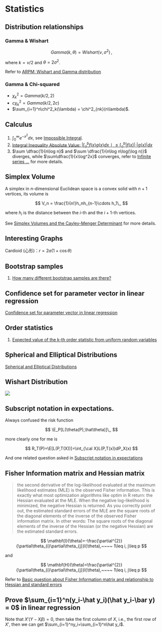 # Statistics

## Distribution relationships

### Gamma & Wishart

$$
Gamma(k,\theta) = Wishart(\nu, \sigma^2)\,,
$$

where $k=\nu/2$ and $\theta=2\sigma^2$.

Refer to [ARPM: Wishart and Gamma distribution](https://www.arpm.co/lab/GammaDistribNotation.html)

### Gamma & Chi-squared

- $\chi^2_k = Gamma(k/2, 2)$
- $c\chi^2_k = Gamma(k/2, 2c)$
- $\sum_{i=1}^n\chi^2_k(\lambda) = \chi^2_{nk}(n\lambda)$.

## Calculus

1. $\int_0^\infty e^{-x^2}dx$, see [Impossible Integral](https://www.math.hmc.edu/funfacts/ffiles/20008.3.shtml).
2. [Integral Inequality Absolute Value: $|\int^b_af(x)g(x) dx∣\le\int_a^b|f(x)|⋅|g(x)| dx$](https://math.stackexchange.com/questions/429220/integral-inequality-absolute-value-left-int-ab-fx-gx-dx-right)
3. $\sum \dfrac{1}{n\log n}$ and $\sum \dfrac{1}{n\log n\log(\log n)}$ diverges, while $\sum\dfrac{1}{x\log^2x}$ converges, refer to [Infinite series ...](https://math.stackexchange.com/questions/574503/infinite-series-sum-n-2-infty-frac1n-log-n) for more details.

## Simplex Volume

A simplex in $n$-dimensional Euclidean space is a convex solid with $n+1$ vertices, its volume is 

$$
V_n = \frac{1}{n!}h_nh_{n-1}\cdots h_1\,,
$$

where $h_i$ is the distance between the $i$-th and the $i+1$-th vertices.

See [Simplex Volumes and the Cayley-Menger Determinant](https://www.mathpages.com/home/kmath664/kmath664.htm) for more details.

## Interesting Graphs

Cardioid (心形)：$r=2a(1+\cos\theta)$

## Bootstrap samples

1. [How many different bootstrap samples are there?](http://statweb.stanford.edu/~susan/courses/s208/node37.html)

## Confidence set for parameter vector in linear regression

[Confidence set for parameter vector in linear regression](https://stats.stackexchange.com/questions/18322/confidence-set-for-parameter-vector-in-linear-regression)

## Order statistics

1. [Expected value of the k-th order statistic from uniform random variables](https://math.stackexchange.com/questions/2251604/expected-value-of-the-k-th-order-statistic-from-uniform-random-variables)

## Spherical and Elliptical Distributions

[Spherical and Elliptical Distributions](http://sfb649.wiwi.hu-berlin.de/fedc_homepage/xplore/tutorials/mvahtmlnode42.html)

## Wishart Distribution

![](wishart.png)

## Subscript notation in expectations.

Always confused the risk function

$$
\E_P[L(\theta(P),\hat\theta)]\,,
$$

more clearly one for me is 

$$
R_T(P)=\E[L(P,T(X))]=\int_{\cal X}L(P,T(x))dP_X(x)
$$

And one related question asked in [Subscript notation in expectations](https://stats.stackexchange.com/questions/72613/subscript-notation-in-expectations)

## Fisher Information matrix and Hessian matrix

> the second derivative of the log-likelihood evaluated at the maximum likelihood estimates (MLE) is the observed Fisher information. This is exactly what most optimization algorithms like optim in R return: the Hessian evaluated at the MLE. When the negative log-likelihood is minimized, the negative Hessian is returned. As you correctly point out, the estimated standard errors of the MLE are the square roots of the diagonal elements of the inverse of the observed Fisher information matrix. In other words: The square roots of the diagonal elements of the inverse of the Hessian (or the negative Hessian) are the estimated standard errors.


$$
\mathbf{I}(\theta)=-\frac{\partial^{2}}{\partial\theta_{i}\partial\theta_{j}}l(\theta),~~~~ 1\leq i, j\leq p
$$

and 

$$
\mathbf{H}(\theta)=\frac{\partial^{2}}{\partial\theta_{i}\partial\theta_{j}}l(\theta),~~~~ 1\leq i, j\leq p
$$

Refer to [Basic question about Fisher Information matrix and relationship to Hessian and standard errors](https://stats.stackexchange.com/questions/68080/basic-question-about-fisher-information-matrix-and-relationship-to-hessian-and-s)

## Prove $\sum_{i=1}^n(y_i-\hat y_i)(\hat y_i-\bar y) = 0$ in linear regression

Note that $X'(Y-X\beta) = 0$, then take the first column of $X$, i.e., the first row of $X'$, then we can get $\sum_{i=1}^ny_i=\sum_{i=1}^n\hat y_i$.